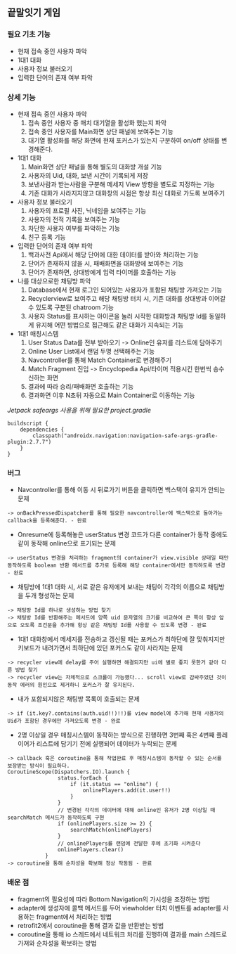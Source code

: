 ## 끝말잇기 게임

### 필요 기초 기능

- 현재 접속 중인 사용자 파악
- 1대1 대화
- 사용자 정보 불러오기
- 입력한 단어의 존재 여부 파악

### 상세 기능

- 현재 접속 중인 사용자 파악
	1. 접속 중인 사용자 중 매치 대기열을 활성화 했는지 파악
	2. 접속 중인 사용자를 Main화면 상단 패널에 보여주는 기능
	3. 대기열 활성화를 해당 화면에 현재 포커스가 있는지 구분하여 on/off 상태를 변경해준다.
- 1대1 대화
	1. Main화면 상단 패널을 통해 별도의 대화방 개설 기능
	2. 사용자의 Uid, 대화, 보낸 시간이 기록되게 저장
	3. 보낸사람과 받는사람을 구분해 메세지 View 방향을 별도로 지정하는 기능
	4. 기존 대화가 사라지지않고 대화창의 시점은 항상 최신 대화로 가도록 보여주기
- 사용자 정보 불러오기
	1. 사용자의 프로필 사진, 닉네임을 보여주는 기능
	2. 사용자의 전적 기록을 보여주는 기능
	3. 차단한 사용자 여부를 파악하는 기능
	4. 친구 등록 기능
- 입력한 단어의 존재 여부 파악
	1. 백과사전 Api에서 해당 단어에 대한 데이터를 받아와 처리하는 기능
	2. 단어가 존재하지 않을 시, 패배화면을 대화방에 보여주는 기능
	3. 단어가 존재하면, 상대방에게 입력 타이머를 호출하는 기능
- 나를 대상으로한 채팅방 파악
	1. Database에서 현재 로그인 되어있는 사용자가 포함된 채팅방 가져오는 기능
	2. Recyclerview로 보여주고 해당 채팅방 터치 시, 기존 대화를 상대방과 이어갈 수 있도록 구분된 chatroom 기능
	3. 사용자 Status를 표시하는 아이콘을 눌러 시작한 대화방과 채팅방 Id를 동일하게 유지해 어떤 방법으로 접근해도 같은 대화가 지속되는 기능
- 1대1 매칭시스템
	1. User Status Data를 전부 받아오기 -> Online인 유저를 리스트에 담아주기
	2. Online User List에서 랜덤 두명 선택해주는 기능
	3. Navcontroller를 통해 Match Container로 변경해주기
	4. Match Fragment 진입 -> Encyclopedia Api/타이머 적용시킨 한번씩 송수신하는 화면
	5. 결과에 따라 승리/패배화면 호출하는 기능
	6. 결과화면 이후 N초뒤 자동으로 Main Container로 이동하는 기능
	

*Jetpack safeargs 사용을 위해 필요한 project.gradle*
```
buildscript {
    dependencies {
        classpath("androidx.navigation:navigation-safe-args-gradle-plugin:2.7.7")
    }
}
```

### 버그

- Navcontroller를 통해 이동 시 뒤로가기 버튼을 클릭하면 백스택이 유지가 안되는 문제
```
-> onBackPressedDispatcher를 통해 필요한 navcontroller에 백스택으로 돌아가는 callback을 등록해준다. - 완료
```
- Onresume에 등록해놓은 userStatus 변경 코드가 다른 container가 동작 중에도 같이 동작해 online으로 표기되는 문제
```
-> userStatus 변경을 처리하는 fragment의 container가 view.visible 상태일 때만 동작하도록 boolean 반환 메서드를 추가로 등록해 해당 container에서만 동작하도록 변경 - 완료
```
- 채팅방에 1대1 대화 시, 서로 같은 유저에게 보내는 채팅이 각각의 이름으로 채팅방을 두개 형성하는 문제
```
-> 채팅방 Id를 하나로 생성하는 방법 찾기
-> 채팅방 Id를 반환해주는 메서드에 양쪽 uid 문자열의 크기를 비교하여 큰 쪽이 항상 앞으로 오도록 조건문을 추가해 항상 같은 채팅방 Id를 사용할 수 있도록 변경 - 완료 
```
- 1대1 대화창에서 메세지를 전송하고 갱신될 때는 포커스가 최하단에 잘 맞춰지지만 키보드가 내려가면서 최하단에 있던 포커스도 같이 사라지는 문제
```
-> recycler view에 delay를 주어 실행하면 해결되지만 ui에 별로 좋지 못한거 같아 다른 방법 찾기
-> recycler view는 자체적으로 스크롤이 가능했다... scroll view로 감싸주었던 것이 동작 에러의 원인으로 제거하니 포커스가 잘 유지된다.
```
- 내가 포함되지않은 채팅방 목록이 호출되는 문제
```
-> if (it.key?.contains(auth.uid!!)!!)를 view model에 추가해 현재 사용자의 Uid가 포함된 경우에만 가져오도록 변경 - 완료
```

- 2명 이상일 경우 매칭시스템이 동작하는 방식으로 진행하면 3번째 혹은 4번째 플레이어가 리스트에 담기기 전에 실행되어 데이터가 누락되는 문제
```
-> callback 혹은 coroutine을 통해 작업완료 후 매칭시스템이 동작할 수 있는 순서를 보장받는 방식이 필요하다.
CoroutineScope(Dispatchers.IO).launch {
                status.forEach {
                    if (it.status == "online") {
                        onlinePlayers.add(it.user!!)
                    }
                }
                // 변경된 각각의 데이터에 대해 online인 유저가 2명 이상일 때 searchMatch 메서드가 동작하도록 구현
                if (onlinePlayers.size >= 2) {
                    searchMatch(onlinePlayers)
                }
                // onlinePlayers를 랜덤에 전달한 후에 초기화 시켜준다
                onlinePlayers.clear()
            }
-> coroutine을 통해 순차성을 확보해 정상 작동됨 - 완료
```

### 배운 점

- fragment의 필요성에 따라 Bottom Navigation의 가시성을 조정하는 방법
- adapter에 생성자에 콜백 메서드를 두어 viewholder 터치 이벤트를 adapter를 사용하는 fragment에서 처리하는 방법
- retrofit2에서 coroutine을 통해 결과 값을 반환받는 방법
- coroutine을 통해 io 스레드에서 네트워크 처리를 진행하여 결과를 main 스레드로 가져와 순차성을 확보하는 방법
